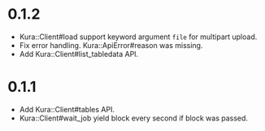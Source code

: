 # 0.1.2

* Kura::Client#load support keyword argument `file` for multipart upload.
* Fix error handling. Kura::ApiError#reason was missing.
* Add Kura::Client#list_tabledata API.

# 0.1.1

* Add Kura::Client#tables API.
* Kura::Client#wait_job yield block every second if block was passed.

